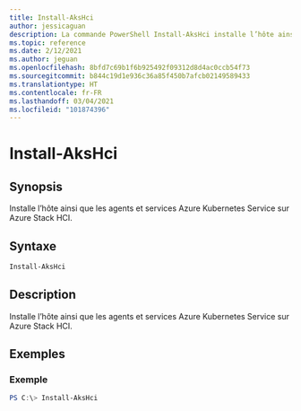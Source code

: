 ```yaml
---
title: Install-AksHci
author: jessicaguan
description: La commande PowerShell Install-AksHci installe l’hôte ainsi que les agents et services Azure Kubernetes Service sur Azure Stack HCI.
ms.topic: reference
ms.date: 2/12/2021
ms.author: jeguan
ms.openlocfilehash: 8bfd7c69b1f6b925492f09312d8d4ac0ccb54f73
ms.sourcegitcommit: b844c19d1e936c36a85f450b7afcb02149589433
ms.translationtype: HT
ms.contentlocale: fr-FR
ms.lasthandoff: 03/04/2021
ms.locfileid: "101874396"
---
```

# <a name="install-akshci"></a>Install-AksHci

## <a name="synopsis"></a>Synopsis
Installe l’hôte ainsi que les agents et services Azure Kubernetes Service sur Azure Stack HCI.

## <a name="syntax"></a>Syntaxe

```powershell
Install-AksHci
```

## <a name="description"></a>Description
Installe l’hôte ainsi que les agents et services Azure Kubernetes Service sur Azure Stack HCI.

## <a name="examples"></a>Exemples

### <a name="example"></a>Exemple
```powershell
PS C:\> Install-AksHci
```
